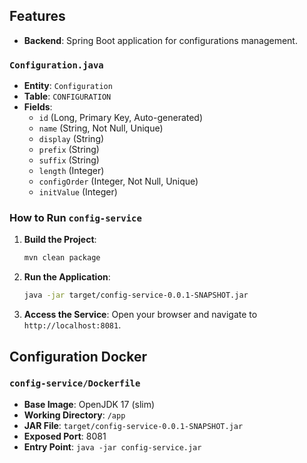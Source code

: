 
## Features
- **Backend**: Spring Boot application for configurations management.

### `Configuration.java`
- **Entity**: `Configuration`
- **Table**: `CONFIGURATION`
- **Fields**:
    - `id` (Long, Primary Key, Auto-generated)
    - `name` (String, Not Null, Unique)
    - `display` (String)
    - `prefix` (String)
    - `suffix` (String)
    - `length` (Integer)
    - `configOrder` (Integer, Not Null, Unique)
    - `initValue` (Integer)

### How to Run `config-service`

1. **Build the Project**:
   ```sh
   mvn clean package
   ```

2. **Run the Application**:
   ```sh
   java -jar target/config-service-0.0.1-SNAPSHOT.jar
   ```

3. **Access the Service**:
   Open your browser and navigate to `http://localhost:8081`.
## Configuration Docker

### `config-service/Dockerfile`
- **Base Image**: OpenJDK 17 (slim)
- **Working Directory**: `/app`
- **JAR File**: `target/config-service-0.0.1-SNAPSHOT.jar`
- **Exposed Port**: 8081
- **Entry Point**: `java -jar config-service.jar`